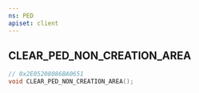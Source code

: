 ```yaml
---
ns: PED
apiset: client
---
```

## CLEAR_PED_NON_CREATION_AREA

```c
// 0x2E05208086BA0651
void CLEAR_PED_NON_CREATION_AREA();
```






